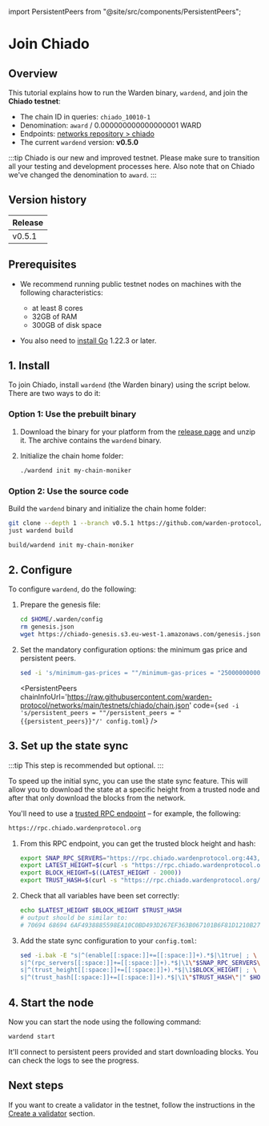 ﻿---
sidebar_position: 1
---

import PersistentPeers from "@site/src/components/PersistentPeers";

# Join Chiado

## Overview

This tutorial explains how to run the Warden binary, `wardend`, and join the **Chiado testnet**:

- The chain ID in queries: `chiado_10010-1`
- Denomination: `award` / 0.000000000000000001 WARD
- Endpoints: [networks repository > chiado](https://github.com/warden-protocol/networks/tree/main/testnets/chiado)
- The current `wardend` version: **v0.5.0**

:::tip
Chiado is our new and improved testnet. Please make sure to transition all your testing and development processes here. Also note that on Chiado we've changed the denomination to `award`.
:::

## Version history

| Release |
| ------- |
| v0.5.1  |

## Prerequisites

- We recommend running public testnet nodes on machines with the following characteristics:

  - at least 8 cores
  - 32GB of RAM
  - 300GB of disk space

- You also need to [install Go](https://golang.org/doc/install) 1.22.3 or later.

## 1. Install

To join Chiado, install `wardend` (the Warden binary) using the script below. There are two ways to do it:

### Option 1: Use the prebuilt binary

1. Download the binary for your platform from the [release page](https://github.com/warden-protocol/wardenprotocol/releases) and unzip it. The archive contains the `wardend` binary.

2. Initialize the chain home folder:

   ```bash
   ./wardend init my-chain-moniker
   ```

### Option 2: Use the source code

Build the `wardend` binary and initialize the chain home folder:

```bash
git clone --depth 1 --branch v0.5.1 https://github.com/warden-protocol/wardenprotocol
just wardend build

build/wardend init my-chain-moniker
```

## 2. Configure

To configure `wardend`, do the following:

1. Prepare the genesis file:

   ```bash
   cd $HOME/.warden/config
   rm genesis.json
   wget https://chiado-genesis.s3.eu-west-1.amazonaws.com/genesis.json.tar.xz | tar -xJ
   ```

2. Set the mandatory configuration options: the minimum gas price and persistent peers.

   ```bash
   sed -i 's/minimum-gas-prices = ""/minimum-gas-prices = "250000000000000award"/' app.toml
   ```

   <PersistentPeers
   chainInfoUrl='https://raw.githubusercontent.com/warden-protocol/networks/main/testnets/chiado/chain.json'
   code={`sed -i 's/persistent_peers = ""/persistent_peers = "{{persistent_peers}}"/' config.toml`} />

## 3. Set up the state sync

:::tip
This step is recommended but optional.
:::

To speed up the initial sync, you can use the state sync feature. This will allow you to download the state at a specific height from a trusted node and after that only download the blocks from the network.

You'll need to use a [trusted RPC endpoint](https://github.com/warden-protocol/networks/blob/main/testnets/chiado/chain.json) – for example, the following:
```bash
https://rpc.chiado.wardenprotocol.org
```
1. From this RPC endpoint, you can get the trusted block height and hash:
   ```bash
   export SNAP_RPC_SERVERS="https://rpc.chiado.wardenprotocol.org:443,https://rpc.chiado.wardenprotocol.org:443"
   export LATEST_HEIGHT=$(curl -s "https://rpc.chiado.wardenprotocol.org/block" | jq -r .result.block.header.height)
   export BLOCK_HEIGHT=$((LATEST_HEIGHT - 2000))
   export TRUST_HASH=$(curl -s "https://rpc.chiado.wardenprotocol.org/block?height=$BLOCK_HEIGHT" | jq -r .result.block_id.hash)
   ```
2. Check that all variables have been set correctly:
   ```bash
   echo $LATEST_HEIGHT $BLOCK_HEIGHT $TRUST_HASH
   # output should be similar to:
   # 70694 68694 6AF4938885598EA10C0BD493D267EF363B067101B6F81D1210B27EBE0B32FA2A
   ```
3. Add the state sync configuration to your `config.toml`:
   ```bash
   sed -i.bak -E "s|^(enable[[:space:]]+=[[:space:]]+).*$|\1true| ; \
   s|^(rpc_servers[[:space:]]+=[[:space:]]+).*$|\1\"$SNAP_RPC_SERVERS\"| ; \
   s|^(trust_height[[:space:]]+=[[:space:]]+).*$|\1$BLOCK_HEIGHT| ; \
   s|^(trust_hash[[:space:]]+=[[:space:]]+).*$|\1\"$TRUST_HASH\"|" $HOME/.warden/config/config.toml
   ```
## 4. Start the node
Now you can start the node using the following command:

```bash
wardend start
```
It'll connect to persistent peers provided and start downloading blocks. You can check the logs to see the progress.

## Next steps

If you want to create a validator in the testnet, follow the instructions in the [Create a validator](/operate-a-node/create-a-validator) section.

